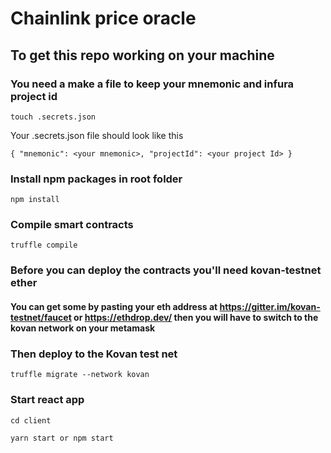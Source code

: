 # Chainlink price oracle

## To get this repo working on your machine

### You need a make a file to keep your mnemonic and infura project id

`touch .secrets.json`

Your .secrets.json file should look like this

`{ "mnemonic": <your mnemonic>, "projectId": <your project Id> }`

###

### Install npm packages in root folder

`npm install`

### Compile smart contracts

`truffle compile`

### Before you can deploy the contracts you'll need kovan-testnet ether

#### You can get some by pasting your eth address at https://gitter.im/kovan-testnet/faucet or https://ethdrop.dev/ then you will have to switch to the kovan network on your metamask

### Then deploy to the Kovan test net

`truffle migrate --network kovan`

### Start react app

`cd client`

`yarn start or npm start`
